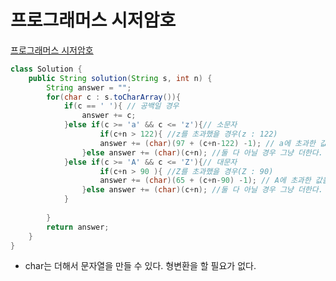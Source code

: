 # 프로그래머스 시저암호
[프로그래머스 시저암호](https://school.programmers.co.kr/learn/courses/30/lessons/12926)
```java
class Solution {
    public String solution(String s, int n) {
        String answer = "";
        for(char c : s.toCharArray()){
            if(c == ' '){ // 공백일 경우
                answer += c;
            }else if(c >= 'a' && c <= 'z'){// 소문자
                    if(c+n > 122){ //z를 초과했을 경우(z : 122)
                    answer += (char)(97 + (c+n-122) -1); // a에 초과한 값을 더한다.(a : 97)
                }else answer += (char)(c+n); //둘 다 아닐 경우 그냥 더한다. 
            }else if(c >= 'A' && c <= 'Z'){// 대문자
                    if(c+n > 90 ){ //Z를 초과했을 경우(Z : 90)
                    answer += (char)(65 + (c+n-90) -1); // A에 초과한 값을 더한다.(A : 65)
                }else answer += (char)(c+n); //둘 다 아닐 경우 그냥 더한다.
            }
            
        }
        return answer;
    }
}
```
* char는 더해서 문자열을 만들 수 있다. 형변환을 할 필요가 없다.